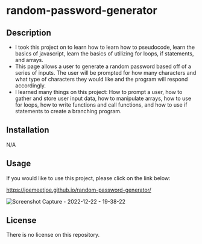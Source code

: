 # random-password-generator


## Description

- I took this project on to learn how to learn how to pseudocode, learn the basics of javascript, learn the basics of utilizing for loops, if statements, and arrays. 
- This page allows a user to generate a random password based off of a series of inputs. The user will be prompted for how many characters and what type of characters they would like and the program will respond accordingly. 
- I learned many things on this project: How to prompt a user, how to gather and store user input data, how to manipulate arrays, how to use for loops, how to write functions and call functions, and how to use if statements to create a branching program. 

## Installation

N/A

## Usage

If you would like to use this project, please click on the link below:   

https://joemeetjoe.github.io/random-password-generator/

![Screenshot Capture - 2022-12-22 - 19-38-22](https://user-images.githubusercontent.com/119348225/209248405-9f3eea2c-c743-49c8-94d5-356f79dfba27.png)




## License

There is no license on this repository. 
